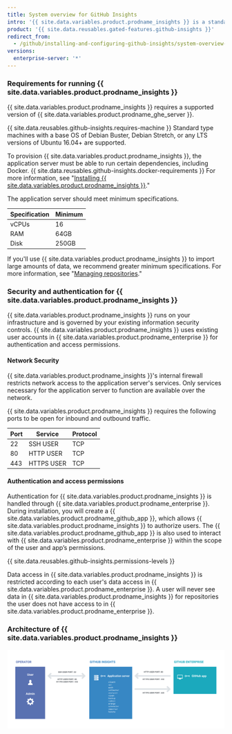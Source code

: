 ```yaml
---
title: System overview for GitHub Insights
intro: '{{ site.data.variables.product.prodname_insights }} is a standalone application which interfaces with {{ site.data.variables.product.prodname_enterprise }}.'
product: '{{ site.data.reusables.gated-features.github-insights }}'
redirect_from:
  - /github/installing-and-configuring-github-insights/system-overview-for-github-insights
versions:
  enterprise-server: '*'
---
```


### Requirements for running {{ site.data.variables.product.prodname_insights }}

{{ site.data.variables.product.prodname_insights }} requires a supported version of {{ site.data.variables.product.prodname_ghe_server }}.

{{ site.data.reusables.github-insights.requires-machine }} Standard type machines with a base OS of Debian Buster, Debian Stretch, or any LTS versions of Ubuntu 16.04+ are supported.

To provision {{ site.data.variables.product.prodname_insights }}, the application server must be able to run certain dependencies, including Docker. {{ site.data.reusables.github-insights.docker-requirements }} For more information, see "[Installing {{ site.data.variables.product.prodname_insights }}](/insights/installing-and-configuring-github-insights/installing-github-insights#prerequisites)."

The application server should meet minimum specifications.

| Specification | Minimum   |
| --------|-----------|
| vCPUs   | 16         |
| RAM     | 64GB        |
| Disk    | 250GB      |

If you'll use {{ site.data.variables.product.prodname_insights }} to import large amounts of data, we recommend greater minimum specifications. For more information, see "[Managing repositories](/github/installing-and-configuring-github-insights/managing-repositories#about-import-times)."

### Security and authentication for {{ site.data.variables.product.prodname_insights }}

{{ site.data.variables.product.prodname_insights }} runs on your infrastructure and is governed by your existing information security controls. {{ site.data.variables.product.prodname_insights }} uses existing user accounts in {{ site.data.variables.product.prodname_enterprise }} for authentication and access permissions.

#### Network Security

{{ site.data.variables.product.prodname_insights }}'s internal firewall restricts network access to the application server's services. Only services necessary for the application server to function are available over the network.

{{ site.data.variables.product.prodname_insights }} requires the following ports to be open for inbound and outbound traffic.

| Port      | Service       | Protocol        |
| ----------|--------------|-----------------|
| 22        | SSH USER   | TCP   |
| 80        | HTTP USER  | TCP   |
| 443       | HTTPS USER | TCP   |

#### Authentication and access permissions

Authentication for {{ site.data.variables.product.prodname_insights }} is handled through {{ site.data.variables.product.prodname_enterprise }}. During installation, you will create a {{ site.data.variables.product.prodname_github_app }}, which allows {{ site.data.variables.product.prodname_insights }} to authorize users. The {{ site.data.variables.product.prodname_github_app }} is also used to interact with {{ site.data.variables.product.prodname_enterprise }} within the scope of the user and app’s permissions.

{{ site.data.reusables.github-insights.permissions-levels }}

Data access in {{ site.data.variables.product.prodname_insights }} is restricted according to each user's data access in {{ site.data.variables.product.prodname_enterprise }}. A user will never see data in {{ site.data.variables.product.prodname_insights }} for repositories the user does not have access to in {{ site.data.variables.product.prodname_enterprise }}.

### Architecture of {{ site.data.variables.product.prodname_insights }}

![System architecture](/assets/images/help/insights/github-isights-system-diagram.png)
